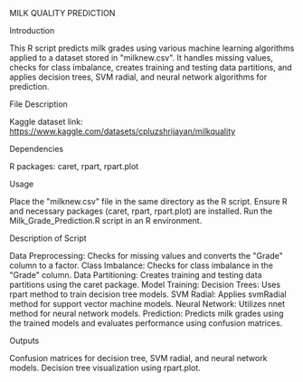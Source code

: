 MILK QUALITY PREDICTION

Introduction

This R script predicts milk grades using various machine learning algorithms applied to a dataset stored in "milknew.csv". It handles missing values, checks for class imbalance, creates training and testing data partitions, and applies decision trees, SVM radial, and neural network algorithms for prediction.

File Description

Kaggle dataset link: https://www.kaggle.com/datasets/cpluzshrijayan/milkquality

Dependencies

R packages: caret, rpart, rpart.plot

Usage

Place the "milknew.csv" file in the same directory as the R script.
Ensure R and necessary packages (caret, rpart, rpart.plot) are installed.
Run the Milk_Grade_Prediction.R script in an R environment.

Description of Script

Data Preprocessing: Checks for missing values and converts the "Grade" column to a factor.
Class Imbalance: Checks for class imbalance in the "Grade" column.
Data Partitioning: Creates training and testing data partitions using the caret package.
Model Training:
    Decision Trees: Uses rpart method to train decision tree models.
    SVM Radial: Applies svmRadial method for support vector machine models.
    Neural Network: Utilizes nnet method for neural network models.
Prediction: Predicts milk grades using the trained models and evaluates performance using confusion matrices.

Outputs

Confusion matrices for decision tree, SVM radial, and neural network models.
Decision tree visualization using rpart.plot.
